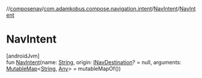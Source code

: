 //[composenav](../../../index.md)/[com.adamkobus.compose.navigation.intent](../index.md)/[NavIntent](index.md)/[NavIntent](-nav-intent.md)

# NavIntent

[androidJvm]\
fun [NavIntent](-nav-intent.md)(name: [String](https://kotlinlang.org/api/latest/jvm/stdlib/kotlin/-string/index.html), origin: [INavDestination](../../com.adamkobus.compose.navigation.destination/-i-nav-destination/index.md)? = null, arguments: [MutableMap](https://kotlinlang.org/api/latest/jvm/stdlib/kotlin.collections/-mutable-map/index.html)&lt;[String](https://kotlinlang.org/api/latest/jvm/stdlib/kotlin/-string/index.html), [Any](https://kotlinlang.org/api/latest/jvm/stdlib/kotlin/-any/index.html)&gt; = mutableMapOf())
